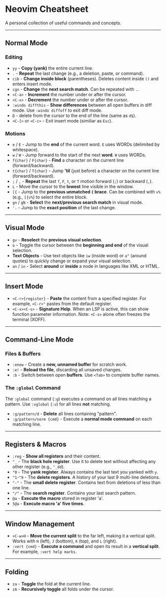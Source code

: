 # Neovim Cheatsheet

A personal collection of useful commands and concepts.

---

## Normal Mode

### Editing

- `yy` - **Copy (yank)** the entire current line.
- `.` - **Repeat** the last change (e.g., a deletion, paste, or command).
- `cib` - **Change inside block** (parentheses). Deletes content inside `()` and enters insert mode.
- `cgn` - **Change** the **next search match**. Can be repeated with `.`.
- `<C-a>` - **Increment** the number under or after the cursor.
- `<C-x>` - **Decrement** the number under or after the cursor.
- `:windo diffthis` - **Show differences** between all open buffers in diff mode. Use `:windo diffoff` to exit diff mode.
- `D` - delete from the cursor to the end of the line (same as `d$`).
- `<C-[>` or `<C-c>` - Exit insert mode (similiar as `Esc`).

### Motions

- `e` / `E` - Jump to the **end** of the current word. `E` uses WORDs (delimited by whitespace).
- `w` / `W` - Jump forward to the start of the next **word**. `W` uses WORDs.
- `f{char}` / `F{char}` - **Find** a character on the current line (forward/backward).
- `t{char}` / `T{char}` - Jump **'til** (just before) a character on the current line (forward/backward).
- `;` / `,` - **Repeat** the last `f`, `F`, `t`, or `T` motion forward (`;`) or backward (`,`).
- `L` - Move the cursor to the **lowest** line visible in the window.
- `[{` - Jump to the **previous unmatched `{` brace**. Can be combined with `v%` (e.g., `[{v%`) to select the entire block.
- `gn` / `gN` - **Select** the **next/previous search match** in visual mode.
- `'.` - Jump to the **exact position** of the last change.

---

## Visual Mode

- `gv` - **Reselect** the **previous visual selection**.
- `o` - Toggle the cursor between the **beginning and end** of the visual selection.
- **Text Objects** - Use text objects like `iw` (inside word) or `a"` (around quotes) to quickly change or expand your visual selection.
- `an` / `in` - Select **around** or **inside** a node in languages like XML or HTML.

---

## Insert Mode

- `<C-r>{register}` - **Paste** the content from a specified register. For example, `<C-r>"` pastes from the default register.
- `<C-x><C-s>` - **Signature Help**. When an LSP is active, this can show function parameter information. Note: `<C-s>` alone often freezes the terminal (XOFF).

---

## Command-Line Mode

### Files & Buffers

- `:enew` - Create a **new, unnamed buffer** for scratch work.
- `:e!` - **Reload the file**, discarding all unsaved changes.
- `:b` - Switch between open **buffers**. Use `<Tab>` to complete buffer names.

### The `:global` Command

The `:global` command (`:g`) executes a command on all lines matching a pattern. Use `:vglobal` (`:v`) for all lines **not** matching.

- `:g/pattern/d` - **Delete** all lines containing "pattern".
- `:g/pattern/norm {cmd}` - Execute a **normal mode command** on each matching line.

---

## Registers & Macros

- `:reg` - **Show all registers** and their content.
- `"_` - The **black hole register**. Use it to delete text without affecting any other register (e.g., `"_dd`).
- `"0` - The **yank register**. Always contains the last text you yanked with `y`.
- `"1`-`"9` - The **delete registers**. A history of your last 9 multi-line deletions.
- `"-"` - The **small delete register**. Contains text from deletions of less than one line.
- `"/"` - The **search register**. Contains your last search pattern.
- `@a` - **Execute the macro** stored in register 'a'.
- `5@a` - **Execute macro 'a' five times**.

---

## Window Management

- `<C-w>H` - **Move the current split** to the far left, making it a vertical split. Works with `H` (left), `J` (bottom), `K` (top), and `L` (right).
- `:vert {cmd}` - **Execute a command** and open its result in a **vertical split**. For example, `:vert help marks`.

---

## Folding

- `za` - **Toggle** the fold at the current line.
- `zA` - **Recursively toggle** all folds under the cursor.
